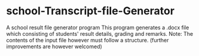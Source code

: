 # school-Transcript-file-Generator
A school result file generator program
This program generates a .docx file which consisting of students' result details, grading and remarks.
Note: The contents of the input file however must follow a structure. 
(further improvements are however welcomed)
